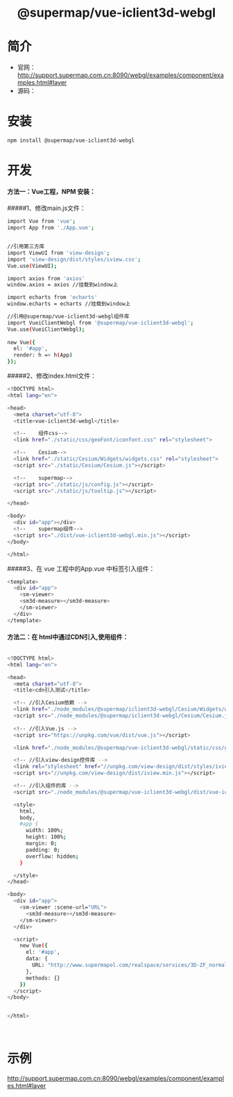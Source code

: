 # <center>@supermap/vue-iclient3d-webgl</center>

# 简介
- 官网：http://support.supermap.com.cn:8090/webgl/examples/component/examples.html#layer
- 源码：


# 安装

``` bash
npm install @supermap/vue-iclient3d-webgl
```

# 开发
#### 方法一：Vue工程，NPM 安装：

#####1、修改main.js文件：
``` bash
import Vue from 'vue';
import App from './App.vue';


//引用第三方库
import ViewUI from 'view-design';
import 'view-design/dist/styles/iview.css';
Vue.use(ViewUI);

import axios from 'axios'
window.axios = axios //挂载到window上

import echarts from 'echarts'
window.echarts = echarts //挂载到window上

//引用@supermap/vue-iclient3d-webgl组件库
import VueiClientWebgl from '@supermap/vue-iclient3d-webgl';
Vue.use(VueiClientWebgl);
 
new Vue({
  el: '#app',
  render: h => h(App)
});
```

#####2、修改index.html文件：
``` bash
<!DOCTYPE html>
<html lang="en">

<head>
  <meta charset="utf-8">
  <title>vue-iclient3d-webgl</title>

  <!--    组件css-->
  <link href="./static/css/geoFont/iconfont.css" rel="stylesheet">

  <!--    Cesium-->
  <link href="./static/Cesium/Widgets/widgets.css" rel="stylesheet">
  <script src="./static/Cesium/Cesium.js"></script>

  <!--    supermap-->
  <script src="./static/js/config.js"></script>
  <script src="./static/js/tooltip.js"></script>

</head>

<body>
  <div id="app"></div>
  <!--    supermap组件-->
  <script src="./dist/vue-iclient3d-webgl.min.js"></script>
</body>

</html>
```

#####3、在 vue 工程中的App.vue 中标签引入组件：
``` bash
<template>
  <div id="app">
    <sm-viewer>
    <sm3d-measure></sm3d-measure>
    </sm-viewer>
  </div>
</template>
```


#### 方法二：在 html中通过CDN引入,使用组件：

``` bash

<!DOCTYPE html>
<html lang="en">

<head>
  <meta charset="utf-8">
  <title>cdn引入测试</title>

  <!-- //引入Cesium依赖 -->
  <link href="./node_modules/@supermap/iclient3d-webgl/Cesium/Widgets/widgets.css" rel="stylesheet">
  <script src="./node_modules/@supermap/iclient3d-webgl/Cesium/Cesium.js"></script>
  
  <!-- //引入Vue.js -->
  <script src="https://unpkg.com/vue/dist/vue.js"></script>

  <link href="./node_modules/@supermap/vue-iclient3d-webgl/static/css/geoFont/iconfont.css" rel="stylesheet">

  <!-- //引入view-design控件库 -->
  <link rel="stylesheet" href="//unpkg.com/view-design/dist/styles/iview.css">
  <script src="//unpkg.com/view-design/dist/iview.min.js"></script>

  <!-- //引入组件的库 -->
  <script src="./node_modules/@supermap/vue-iclient3d-webgl/dist/vue-iclient3d-webgl.min.js"></script>

  <style>
    html,
    body,
    #app {
      width: 100%;
      height: 100%;
      margin: 0;
      padding: 0;
      overflow: hidden;
    }

  </style>
</head>

<body>
  <div id="app">
    <sm-viewer :scene-url="URL">
      <sm3d-measure></sm3d-measure>
    </sm-viewer>
  </div>

  <script>
    new Vue({
      el: '#app',
      data: {
        URL: "http://www.supermapol.com/realspace/services/3D-ZF_normal/rest/realspace"
      },
      methods: {}
    })
  </script>
</body>


</html>

  
```

# 示例
http://support.supermap.com.cn:8090/webgl/examples/component/examples.html#layer

